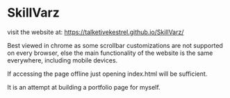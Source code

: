 # SkillVarz
 
visit the website at: https://talketivekestrel.github.io/SkillVarz/

Best viewed in chrome as some scrollbar customizations are not supported on every browser, else the main functionality of the website is the same everywhere, including mobile devices.

If accessing the page offline just opening index.html will be sufficient.

It is an attempt at building a portfolio page for myself.